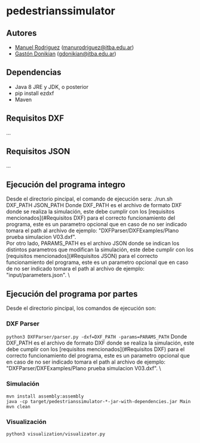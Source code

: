 # pedestrianssimulator

## Autores
* [Manuel Rodriguez](https://github.com/rodriguezmanueljoaquin) (manurodriguez@itba.edu.ar)
* [Gastón Donikian](https://github.com/GastonDonikian) (gdonikian@itba.edu.ar)

## Dependencias
+ Java 8 JRE y JDK, o posterior
+ pip install ezdxf
+ Maven

## Requisitos DXF
...

## Requisitos JSON
...


## Ejecución del programa integro
Desde el directorio pincipal, el comando de ejecución sera:
./run.sh DXF_PATH JSON_PATH
Donde DXF_PATH es el archivo de formato DXF donde se realiza la simulación, este debe cumplir con los [requisitos mencionados](#Requisitos DXF) para el correcto funcionamiento del programa, este es un parametro opcional que en caso de no ser indicado tomara el path al archivo de ejemplo: "DXFParser/DXFExamples/Plano prueba simulacion V03.dxf". \
Por otro lado, PARAMS_PATH es el archivo JSON donde se indican los distintos parametros que modifican la simulación, este debe cumplir con los [requisitos mencionados](#Requisitos JSON) para el correcto funcionamiento del programa, este es un parametro opcional que en caso de no ser indicado tomara el path al archivo de ejemplo: "input/parameters.json". \

## Ejecución del programa por partes
Desde el directorio pincipal, los comandos de ejecución son:
### DXF Parser
```python3 DXFParser/parser.py -dxf=DXF_PATH -params=PARAMS_PATH```
Donde DXF_PATH es el archivo de formato DXF donde se realiza la simulación, este debe cumplir con los [requisitos mencionados](#Requisitos DXF) para el correcto funcionamiento del programa, este es un parametro opcional que en caso de no ser indicado tomara el path al archivo de ejemplo: "DXFParser/DXFExamples/Plano prueba simulacion V03.dxf". \

### Simulación
```mvn install assembly:assembly```\
```java -cp target/pedestrianssimulator-*-jar-with-dependencies.jar Main```\
```mvn clean```

### Visualización
```python3 visualization/visualizator.py```
